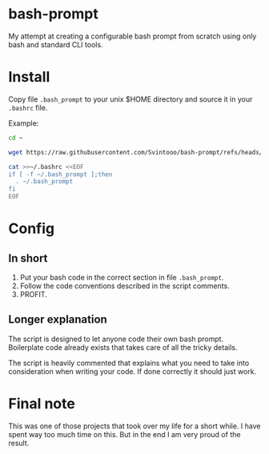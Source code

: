 # bash-prompt
My attempt at creating a configurable bash prompt from scratch using only bash and standard CLI tools.

# Install
Copy file `.bash_prompt` to your unix $HOME directory and source it in your `.bashrc` file.

Example:
```bash
cd ~

wget https://raw.githubusercontent.com/Svintooo/bash-prompt/refs/heads/main/.bash_prompt

cat >>~/.bashrc <<EOF
if [ -f ~/.bash_prompt ];then
  . ~/.bash_prompt
fi
EOF
```

# Config

## In short
1. Put your bash code in the correct section in file `.bash_prompt`.
2. Follow the code conventions described in the script comments.
3. PROFIT.

## Longer explanation
The script is designed to let anyone code their own bash prompt. Boilerplate code already exists that takes care of all the tricky details.

The script is heavily commented that explains what you need to take into consideration when writing your code. If done correctly it should just work.

# Final note
This was one of those projects that took over my life for a short while. I have spent way too much time on this. But in the end I am very proud of the result.
